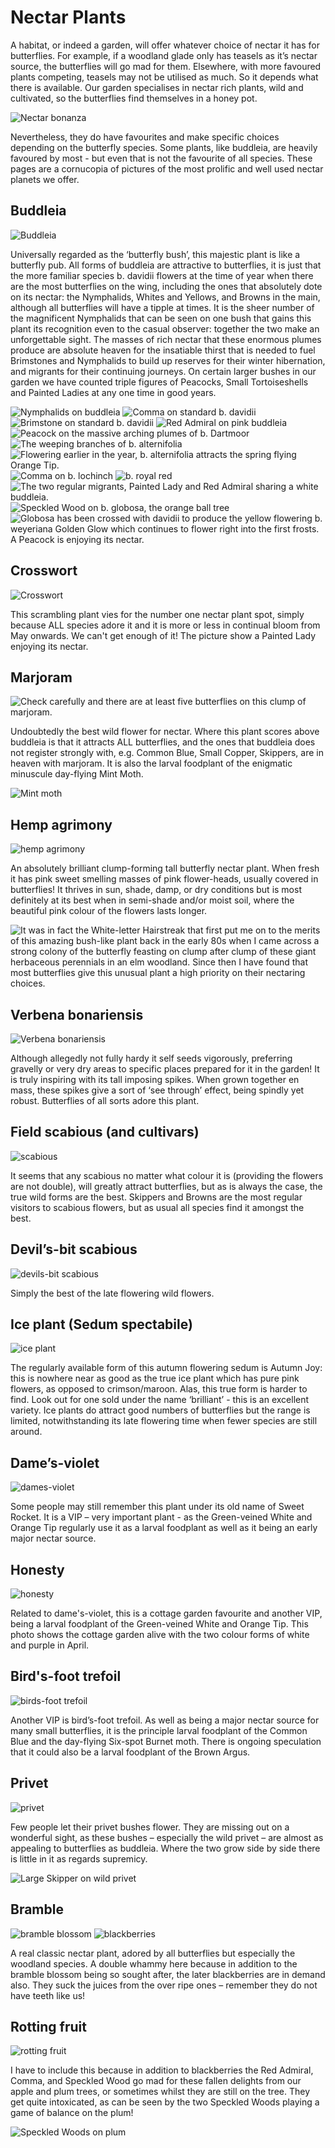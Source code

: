 Nectar Plants
=============

A habitat, or indeed a garden, will offer whatever choice of nectar it has for butterflies. For example, if a woodland glade only has teasels as it’s nectar source, the butterflies will go mad for them. Elsewhere, with more favoured plants competing, teasels may not be utilised as much. So it depends what there is available. Our garden specialises in nectar rich plants, wild and cultivated, so the butterflies find themselves in a honey pot. 

![Nectar bonanza](/asset/photo/nectar%20bonanza.jpg)

Nevertheless, they do have favourites and make specific choices depending on the butterfly species. Some plants, like buddleia, are heavily favoured by most - but even that is not the favourite of all species. These pages are a cornucopia of pictures of the most prolific and well used nectar planets we offer. 

Buddleia
--------

![Buddleia](/asset/photo/Buddleia.jpg)

Universally regarded as the ‘butterfly bush’, this majestic plant is like a butterfly pub. All forms of buddleia are attractive to butterflies, it is just that the more familiar species b. davidii flowers at the time of year when there are the most butterflies on the wing, including the ones that absolutely dote on its nectar: the Nymphalids, Whites and Yellows, and Browns in the main, although all butterflies will have a tipple at times. It is the sheer number of the magnificent Nymphalids that can be seen on one bush that gains this plant its recognition even to the casual observer: together the two make an unforgettable sight. The masses of rich nectar that these enormous plumes produce are absolute heaven for the insatiable thirst that is needed to fuel Brimstones and Nymphalids to build up reserves for their winter hibernation, and migrants for their continuing journeys. On certain larger bushes in our garden we have counted triple figures of Peacocks, Small Tortoiseshells and Painted Ladies at any one time in good years.

![Nymphalids on buddleia](/asset/photo/Nymphalids%20on%20buddleia.jpg)
![Comma on standard b. davidii](/asset/photo/Comma%20on%20standard%20buddleia.jpg)
![Brimstone on standard b. davidii](/asset/photo/Brimstone%20on%20buddleia.jpg)
![Red Admiral on pink buddleia](/asset/photo/Red%20Admiral%20on%20pink%20buddleia.jpg)
![Peacock on the massive arching plumes of  b. Dartmoor](/asset/photo/Peacock%20on%20buddleia%20Dartmoor.jpg)
![The weeping branches of b. alternifolia](/asset/photo/b.%20alternifolia.jpg)
![Flowering earlier in the year, b. alternifolia attracts the spring flying Orange Tip.](/asset/photo/Orange%20Tip%20on%20b.%20alternifolia.jpg)
![Comma on b. lochinch](/asset/photo/Comma%20on%20b.%20lochinch.jpg)
![b. royal red](/asset/photo/b.%20royal%20red.jpg)
![The two regular migrants, Painted Lady and Red Admiral sharing a white buddleia.](/asset/photo/white%20buddleia.jpg)
![Speckled Wood on b. globosa, the orange ball tree](/asset/photo/Speckled%20Wood%20on%20buddleia%20globosa.jpg)
![Globosa has been crossed with davidii to produce the yellow flowering b. weyeriana Golden Glow which continues to flower right into the first frosts. A Peacock is enjoying its nectar.](/asset/photo/Peacock%20on%20b.%20weyeriana.jpg)

Crosswort
---------

![Crosswort](/asset/photo/crosswort.jpg)

This scrambling plant vies for the number one nectar plant spot, simply because ALL species adore it and it is more or less in continual bloom from May onwards. We can't get enough of it! The picture show a Painted Lady enjoying its nectar.

Marjoram
--------

![Check carefully and there are at least five butterflies on this clump of marjoram.](/asset/photo/marjoram.jpg)

Undoubtedly the best wild flower for nectar. Where this plant scores above buddleia is that it attracts ALL butterflies, and the ones that buddleia does not register strongly with, e.g. Common Blue, Small Copper, Skippers, are in heaven with marjoram. It is also the larval foodplant of the enigmatic minuscule day-flying Mint Moth. 

![Mint moth](/asset/photo/Mint%20Moth.jpg)

Hemp agrimony
-------------

![hemp agrimony](/asset/photo/hemp%20agrimony.jpg)

An absolutely brilliant clump-forming tall butterfly nectar plant. When fresh it has pink sweet smelling masses of pink flower-heads, usually covered in butterflies! It thrives in sun, shade, damp, or dry conditions but is most definitely at its best when in semi-shade and/or moist soil, where the beautiful pink colour of the flowers lasts longer.

![It was in fact the White-letter Hairstreak that first put me on to the merits of this amazing bush-like plant back in the early 80s when I came across a strong colony of the butterfly feasting on clump after clump of these giant herbaceous perennials in an elm woodland. Since then I have found that most butterflies give this unusual plant a high priority on their nectaring choices.](/asset/photo/WLH%20on%20hemp%20agrimony.jpg)

Verbena bonariensis
-------------------

![Verbena bonariensis](/asset/photo/Verbena%20bonariensis.jpg)

Although allegedly not fully hardy it self seeds vigorously, preferring gravelly or very dry areas to specific places prepared for it in the garden! It is truly inspiring with its tall imposing spikes. When grown together en mass, these spikes give a sort of ‘see through’ effect, being spindly yet robust. Butterflies of all sorts adore this plant.

Field scabious (and cultivars)
------------------------------

![scabious](/asset/photo/scabious.jpg)

It seems that any scabious no matter what colour it is (providing the flowers are not double), will greatly attract butterflies, but as is always the case, the true wild forms are the best. Skippers and Browns are the most regular visitors to scabious flowers, but as usual all species find it amongst the best.

Devil’s-bit scabious
--------------------

![devils-bit scabious](/asset/photo/devils-bit%20scabious.jpg)

Simply the best of the late flowering wild flowers.

Ice plant (Sedum spectabile)
----------------------------

![ice plant](/asset/photo/Ice%20plant.jpg)

The regularly available form of this autumn flowering sedum is Autumn Joy: this is nowhere near as good as the true ice plant which has pure pink flowers, as opposed to crimson/maroon. Alas, this true form is harder to find. Look out for one sold under the name ‘brilliant’ - this is an excellent variety. Ice plants do attract good numbers of butterflies but the range is limited, notwithstanding its late flowering time when fewer species are still around.

Dame’s-violet
-------------

![dames-violet](/asset/photo/dame's-violet.jpg)

Some people may still remember this plant under its old name of Sweet Rocket. It is a VIP  – very important plant - as the Green-veined White and Orange Tip regularly use it as a larval foodplant as well as it being an early major nectar source.

Honesty
-------

![honesty](/asset/photo/honesty.jpg)

Related to dame's-violet, this is a cottage garden favourite and another VIP, being a larval foodplant of the Green-veined White and Orange Tip. This photo shows the cottage garden alive with the two colour forms of white and purple in April.

Bird's-foot trefoil
-------------------

![birds-foot trefoil](/asset/photo/bird's-foot%20trefoil.jpg)

Another VIP is bird’s-foot trefoil. As well as being a major nectar source for many small butterflies, it is the principle larval foodplant of the Common Blue and the day-flying Six-spot Burnet moth. There is ongoing speculation that it could also be a larval foodplant of the Brown Argus.

Privet
------

![privet](/asset/photo/privet.jpg)

Few people let their privet bushes flower. They are missing out on a wonderful sight, as these bushes – especially the wild privet – are almost as appealing to butterflies as buddleia. Where the two grow side by side there is little in it as regards supremicy.

![Large Skipper on wild privet](/asset/photo/Large%20Skipper%20on%20wild%20privet.jpg)

Bramble
-------

![bramble blossom](/asset/photo/bramble%20blossom.jpg) ![blackberries](/asset/photo/blackberries.jpg)

A real classic nectar plant, adored by all butterflies but especially the woodland species. A double whammy here because in addition to the bramble blossom being so sought after, the later blackberries are in demand also. They suck the juices from the over ripe ones – remember they do not have teeth like us!

Rotting fruit
-------------

![rotting fruit](/asset/photo/rotting%20fruit.jpg)

I have to include this because in addition to blackberries the Red Admiral, Comma, and Speckled Wood go mad for these fallen delights from our apple and plum trees, or sometimes whilst they are still on the tree. They get quite intoxicated, as can be seen by the two Speckled Woods playing a game of balance on the plum!

![Speckled Woods on plum](/asset/photo/Speckled%20Woods%20on%20plum.jpg)

